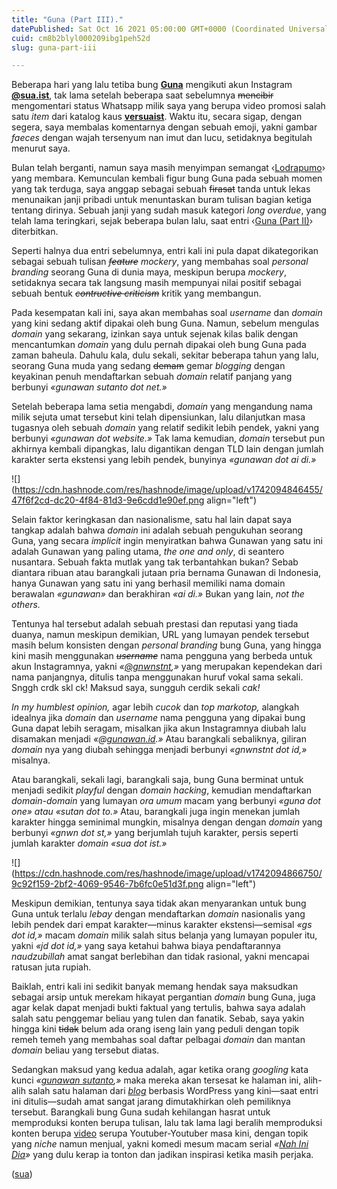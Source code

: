 ```yaml
---
title: "Guna (Part III)."
datePublished: Sat Oct 16 2021 05:00:00 GMT+0000 (Coordinated Universal Time)
cuid: cm8b2blyl000209ibg1peh52d
slug: guna-part-iii

---
```


Beberapa hari yang lalu tetiba bung [**Guna**](/guna-part-i) mengikuti akun Instagram [**@**](https://instagram.com/sua.ist)[**sua.ist**](http://sua.ist), tak lama setelah beberapa saat sebelumnya <s>mencibir</s> mengomentari status Whatsapp milik saya yang berupa video promosi salah satu *item* dari katalog kaus [**versuaist**](https://ver.sua.ist/). Waktu itu, secara sigap, dengan segera, saya membalas komentarnya dengan sebuah emoji, yakni gambar *faeces* dengan wajah tersenyum nan imut dan lucu, setidaknya begitulah menurut saya.

Bulan telah berganti, namun saya masih menyimpan semangat ‹[Lodrapumo](/lodrapumo)› yang membara. Kemunculan kembali figur bung Guna pada sebuah momen yang tak terduga, saya anggap sebagai sebuah <s>firasat</s> tanda untuk lekas menunaikan janji pribadi untuk menuntaskan buram tulisan bagian ketiga tentang dirinya. Sebuah janji yang sudah masuk kategori *long overdue*, yang telah lama teringkari, sejak beberapa bulan lalu, saat entri ‹[Guna (Part II)](/guna-part-ii)› diterbitkan.

Seperti halnya dua entri sebelumnya, entri kali ini pula dapat dikategorikan sebagai sebuah tulisan *<s>feature</s>* *mockery*, yang membahas soal *personal branding* seorang Guna di dunia maya, meskipun berupa *mockery*, setidaknya secara tak langsung masih mempunyai nilai positif sebagai sebuah bentuk *<s>contructive criticism</s>* kritik yang membangun.

Pada kesempatan kali ini, saya akan membahas soal *username* dan *domain* yang kini sedang aktif dipakai oleh bung Guna. Namun, sebelum mengulas *domain* yang sekarang, izinkan saya untuk sejenak kilas balik dengan mencantumkan *domain* yang dulu pernah dipakai oleh bung Guna pada zaman baheula. Dahulu kala, dulu sekali, sekitar beberapa tahun yang lalu, seorang Guna muda yang sedang <s>demam</s> gemar *blogging* dengan keyakinan penuh mendaftarkan sebuah *domain* relatif panjang yang berbunyi *«gunawan sutanto dot net.»*

Setelah beberapa lama setia mengabdi, *domain* yang mengandung nama milik sejuta umat tersebut kini telah dipensiunkan, lalu dilanjutkan masa tugasnya oleh sebuah *domain* yang relatif sedikit lebih pendek, yakni yang berbunyi *«gunawan dot website.»* Tak lama kemudian, *domain* tersebut pun akhirnya kembali dipangkas, lalu digantikan dengan TLD lain dengan jumlah karakter serta ekstensi yang lebih pendek, bunyinya *«gunawan dot ai di.»*

![](https://cdn.hashnode.com/res/hashnode/image/upload/v1742094846455/47f6f2cd-dc20-4f84-81d3-9e6cdd1e90ef.png align="left")

Selain faktor keringkasan dan nasionalisme, satu hal lain dapat saya tangkap adalah bahwa *domain* ini adalah sebuah pengukuhan seorang Guna, yang secara *implicit* ingin menyiratkan bahwa Gunawan yang satu ini adalah Gunawan yang paling utama, *the one and only*, di seantero nusantara. Sebuah fakta mutlak yang tak terbantahkan bukan? Sebab diantara ribuan atau barangkali jutaan pria bernama Gunawan di Indonesia, hanya Gunawan yang satu ini yang berhasil memiliki nama domain berawalan *«gunawan»* dan berakhiran *«ai di.»* Bukan yang lain, *not the others.*

Tentunya hal tersebut adalah sebuah prestasi dan reputasi yang tiada duanya, namun meskipun demikian, URL yang lumayan pendek tersebut masih belum konsisten dengan *personal branding* bung Guna, yang hingga kini masih menggunakan *<s>username</s>* nama pengguna yang berbeda untuk akun Instagramnya, yakni *«*[*@gnwnstnt*](https://instagram.com/gnwnstnt)*,»* yang merupakan kependekan dari nama panjangnya, ditulis tanpa menggunakan huruf vokal sama sekali. Snggh crdk skl ck! Maksud saya, sungguh cerdik sekali *cak!*

*In my humblest opinion,* agar lebih *cucok* dan *top markotop,* alangkah idealnya jika *domain* dan *username* nama pengguna yang dipakai bung Guna dapat lebih seragam, misalkan jika akun Instagramnya diubah lalu disamakan menjadi *«@*[*gunawan.id*](http://gunawan.id)*.»* Atau barangkali sebaliknya, giliran *domain* nya yang diubah sehingga menjadi berbunyi *«gnwnstnt dot id,»* misalnya.

Atau barangkali, sekali lagi, barangkali saja, bung Guna berminat untuk menjadi sedikit *playful* dengan *domain hacking*, kemudian mendaftarkan *domain-domain* yang lumayan *ora umum* macam yang berbunyi *«guna dot one» atau «sutan dot to.»* Atau, barangkali juga ingin menekan jumlah karakter hingga seminimal mungkin, misalnya dengan dengan *domain* yang berbunyi *«gnwn dot st,»* yang berjumlah tujuh karakter, persis seperti jumlah karakter *domain* *«sua dot ist.»*

![](https://cdn.hashnode.com/res/hashnode/image/upload/v1742094866750/9c92f159-2bf2-4069-9546-7b6fc0e51d3f.png align="left")

Meskipun demikian, tentunya saya tidak akan menyarankan untuk bung Guna untuk terlalu *lebay* dengan mendaftarkan *domain* nasionalis yang lebih pendek dari empat karakter—minus karakter ekstensi—semisal *«gs dot id,»* macam *domain* milik salah situs belanja yang lumayan populer itu, yakni *«jd dot id,»* yang saya ketahui bahwa biaya pendaftarannya *naudzubillah* amat sangat berlebihan dan tidak rasional, yakni mencapai ratusan juta rupiah.

Baiklah, entri kali ini sedikit banyak memang hendak saya maksudkan sebagai arsip untuk merekam hikayat pergantian *domain* bung Guna, juga agar kelak dapat menjadi bukti faktual yang tertulis, bahwa saya adalah salah satu penggemar beliau yang tulen dan fanatik. Sebab, saya yakin hingga kini <s>tidak</s> belum ada orang iseng lain yang peduli dengan topik remeh temeh yang membahas soal daftar pelbagai *domain* dan mantan *domain* beliau yang tersebut diatas.

Sedangkan maksud yang kedua adalah, agar ketika orang *googling* kata kunci *«*[*gunawan sutanto*](https://www.google.com/search?q=gunawan+sutanto)*,»* maka mereka akan tersesat ke halaman ini, alih-alih salah satu halaman dari [*blog*](http://gunawan.id) berbasis WordPress yang kini—saat entri ini ditulis—sudah amat sangat jarang dimutakhirkan oleh pemiliknya tersebut. Barangkali bung Guna sudah kehilangan hasrat untuk memproduksi konten berupa tulisan, lalu tak lama lagi beralih memproduksi konten berupa [video](https://www.youtube.com/c/GunawanSutantodotnet) serupa Youtuber-Youtuber masa kini, dengan topik yang *niche* namun menjual, yakni komedi mesum macam serial *«*[*Nah Ini Dia*](https://hot.detik.com/tv-news/d-257240/tayangan-nah-ini-dia-dihentikan)*»* yang dulu kerap ia tonton dan jadikan inspirasi ketika masih perjaka.

([sua](https://sua.ist))